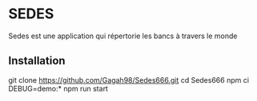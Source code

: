 # SEDES
Sedes est une application qui répertorie les bancs à travers le monde
## Installation
git clone https://github.com/Gagah98/Sedes666.git
cd Sedes666
npm ci
DEBUG=demo:* npm run start
